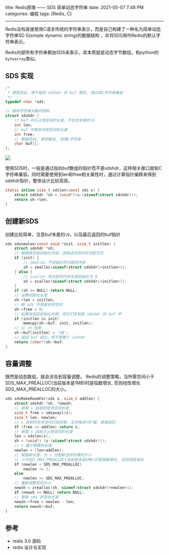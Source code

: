 title: Redis原理 —— SDS 简单动态字符串
date: 2021-05-07 7:48 PM
categories: 编程
tags: [Redis, C]

----

Redis没有直接使用C语言传统的字符串表示，而是自己构建了一种名为简单动态字符串SD S(simple dynamic string)的数据结构 ，并将SDS用作Redis的默认字符串表示。

Redis内部所有字符串都由SDS来表示，其本质就是动态字节数组，和python的`bytearray`类似。
<!--more-->

## SDS 实现
```c
/*
 * 类型别名，用于指向 sdshdr 的 buf 属性, 用以和C字符串兼容
 */
typedef char *sds;

// 保存字符串对象的结构
struct sdshdr {
    // buf 中已占用空间的长度，不包含末尾的\0
    int len;
    // buf 中剩余可用空间的长度
    int free;
    // 数据空间, 柔性数组, 存储C字符串
    char buf[];
};
```

![](https://image.ponder.work/mweb/2021-05-07-16203880544303.jpg)

使用SDS时，一般是通过指向buf数组的指针而不是sdshdr，这样相关接口就和C字符串兼容。同时需要使用到len和free相关属性时，通过计算指针偏移来得到sdshdr指针，整体设计比较高效。
```c
static inline size_t sdslen(const sds s) {
    struct sdshdr *sh = (void*)(s-(sizeof(struct sdshdr)));
    return sh->len;
}
```

## 创建新SDS
创建比较简单，注意buf末尾的`\0`，以及最后返回的buf指针
```c
sds sdsnewlen(const void *init, size_t initlen) {
    struct sdshdr *sh;
    // 根据是否有初始化内容，选择适当的内存分配方式
    if (init) {
        // zmalloc 不初始化所分配的内存
        sh = zmalloc(sizeof(struct sdshdr)+initlen+1);
    } else {
        // zcalloc 将分配的内存全部初始化为 0
        sh = zcalloc(sizeof(struct sdshdr)+initlen+1);
    }
    if (sh == NULL) return NULL;
    // 设置初始化长度
    sh->len = initlen;
    // 新 sds 不预留任何空间
    sh->free = 0;
    // 如果有指定初始化内容，将它们复制到 sdshdr 的 buf 中
    if (initlen && init)
        memcpy(sh->buf, init, initlen);
    // 以 \0 结尾
    sh->buf[initlen] = '\0';
    // 返回 buf 部分，而不是整个 sdshdr
    return (char*)sh->buf;
}
```

## 容量调整
既然是动态数组，就会涉及到容量调整。
Redis的调整策略，当所需空间小于SDS_MAX_PREALLOC(当前版本是1MB)时是指数增长, 否则线性增长SDS_MAX_PREALLOC的大小。

```c
sds sdsMakeRoomFor(sds s, size_t addlen) {
    struct sdshdr *sh, *newsh;
    // 获取 s 目前的空余空间长度
    size_t free = sdsavail(s);
    size_t len, newlen;
    // s 目前的空余空间已经足够，无须再进行扩展，直接返回
    if (free >= addlen) return s;
    // 获取 s 目前已占用空间的长度
    len = sdslen(s);
    sh = (void*) (s-(sizeof(struct sdshdr)));
    // s 最少需要的长度
    newlen = (len+addlen);
    // 根据新长度，为 s 分配新空间所需的大小
    // 小于SDS_MAX_PREALLOC(当前版本是1MB)时是指数增长, 否则线性增长
    if (newlen < SDS_MAX_PREALLOC)
        newlen *= 2;
    else
        newlen += SDS_MAX_PREALLOC;
    // 重新调整空间大小
    newsh = zrealloc(sh, sizeof(struct sdshdr)+newlen+1);
    if (newsh == NULL) return NULL;
    // 更新 sds 的空余长度
    newsh->free = newlen - len;
    return newsh->buf;
}
```

## 参考
- redis 3.0 源码
- redis 设计与实现
